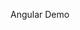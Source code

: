 Angular Demo

<p align="left"> <a href="https://stackblitz.com/edit/pe3ubx-7efxpn?file=src%2Findex.html"> </a> </p>
